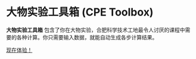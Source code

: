 # 大物实验工具箱 (CPE Toolbox)

**大物实验工具箱** 包含了你在大物实验，合肥科学技术工地最令人讨厌的课程中需要的各种计算。你只需要输入数据，就能自动生成各步计算结果。

[现在体验！][live]

  [live]: https://ibug.github.io/CPE-Toolbox
